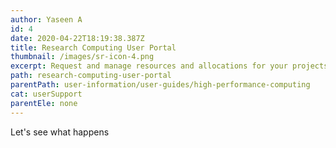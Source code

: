 ```yaml
---
author: Yaseen A
id: 4
date: 2020-04-22T18:19:38.387Z
title: Research Computing User Portal
thumbnail: /images/sr-icon-4.png
excerpt: Request and manage resources and allocations for your projects.
path: research-computing-user-portal
parentPath: user-information/user-guides/high-performance-computing
cat: userSupport
parentEle: none
---
```

Let's see what happens
